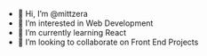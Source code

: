 - 👋 Hi, I’m @mittzera
- 👀 I’m interested in Web Development
- 🌱 I’m currently learning React
- 💞️ I’m looking to collaborate on Front End Projects


